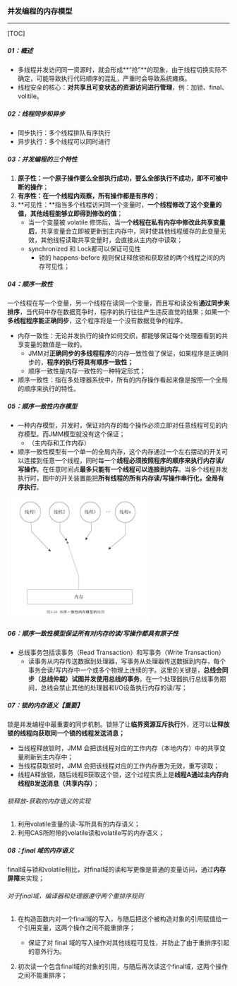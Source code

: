 ### 并发编程的内存模型

------

[TOC]

##### 01：概述

- 多线程并发访问同一资源时，就会形成**“抢”**的现象，由于线程切换实际不确定，可能导致执行代码顺序的混乱，严重时会导致系统瘫痪。
- 线程安全的核心：**对共享且可变状态的资源访问进行管理**，例：加锁、final、volitile。

##### 02：线程同步和异步

- 同步执行：多个线程排队有序执行
- 异步执行：多个线程可以同时进行

##### 03：并发编程的三个特性

1. **原子性：**一个原子操作要么全部执行成功，要么全部执行不成功，即**不可被中断的操作**；
2. **有序性：在一个线程内观察，所有操作都是有序的**；
3. **可见性：**指当多个线程访问同一个变量时，**一个线程修改了这个变量的值，其他线程能够立即得到修改的值**；
   - 当一个变量被 volatile 修饰后，当**一个线程在私有内存中修改此共享变量后**，共享变量会立即被更新到主内存中，同时使其他线程缓存的此变量无效，其他线程读取共享变量时，会直接从主内存中读取；
   - synchronized 和 Lock都可以保证可见性
     - 锁的 happens-before 规则保证释放锁和获取锁的两个线程之间的内存可见性；

##### 04：顺序一致性

​	一个线程在写一个变量，另一个线程在读同一个变量，而且写和读没有**通过同步来排序**，当代码中存在数据竞争时，程序的执行往往产生违反直觉的结果；如果一个**多线程程序能正确同步**，这个程序将是一个没有数据竞争的程序。

- 内存一致性：无论并发执行的操作如何交织，都能够保证每个处理器看到的共享变量的数值是一致的。
  - JMM对**正确同步的多线程程序**的内存一致性做了保证，如果程序是正确同步的，**程序的执行将具有顺序一致性；**
  - 顺序一致性是内存一致性的一种特定形式；
- 顺序一致性：指在多处理器系统中，所有的内存操作看起来像是按照一个全局的顺序来执行的特性。

##### 05：顺序一致性内存模型

- 一种内存模型，并发时，保证对内存的每个操作必须立即对任意线程可见的内存模型。而JMM模型就没有这个保证；
  - （主内存和工作内存）
- 顺序一致性模型有一个单一的全局内存，这个内存通过一个左右摆动的开关可以连接到任意一个线程，同时每一个**线程必须按照程序的顺序来执行内存读/写操作**。在任意时间点**最多只能有一个线程可以连接到内存**。当多个线程并发执行时，图中的开关装置能把**所有线程的所有内存读/写操作串行化，全局有序执行**。

![](https://github.com/likang315/Middleware/blob/master/01：多线程/photos/顺序一致性内存模型.png?raw=true)

##### 06：顺序一致性模型保证所有对内存的读/写操作都具有原子性

- 总线事务包括读事务（Read Transaction）和写事务（Write Transaction）
  - 读事务从内存传送数据到处理器，写事务从处理器传送数据到内存，每个事务会读/写内存中一个或多个物理上连续的字。这里的关键是，**总线会同步（总线仲裁）试图并发使用总线的事务**。在一个处理器执行总线事务期间，总线会禁止其他的处理器和I/O设备执行内存的读/写；

##### 07：锁的内存语义【重要】

​	锁是并发编程中最重要的同步机制。锁除了让**临界资源互斥执行**外，还可以**让释放锁的线程向获取同一个锁的线程发送消息；**

- 当线程释放锁时，JMM 会把该线程对应的工作内存（本地内存）中的共享变量刷新到主内存中；
- 当线程获取锁时，JMM 会把该线程对应的工作内存置为无效，重写读取；
- 线程A释放锁，随后线程B获取这个锁，这个过程实质上是**线程A通过主内存向线程B发送消息（共享内存）**；

###### 锁释放-获取的内存语义的实现

1. 利用volatile变量的读-写所具有的内存语义；
2. 利用CAS所附带的volatile读和volatile写的内存语义；

##### 08：final 域的内存语义

​	final域与锁和volatile相比，对final域的读和写更像是普通的变量访问，通过**内存屏障**来实现；

###### 对于final域，编译器和处理器遵守两个重排序规则

1. 在构造函数内对一个final域的写入，与随后把这个被构造对象的引用赋值给一个引用变量，这两个操作之间不能重排序；
   - 保证了对 final 域的写入操作对其他线程可见性，并防止了由于重排序引起的意外行为。

2. 初次读一个包含final域的对象的引用，与随后再次读这个final域，这两个操作之间不能重排序；



